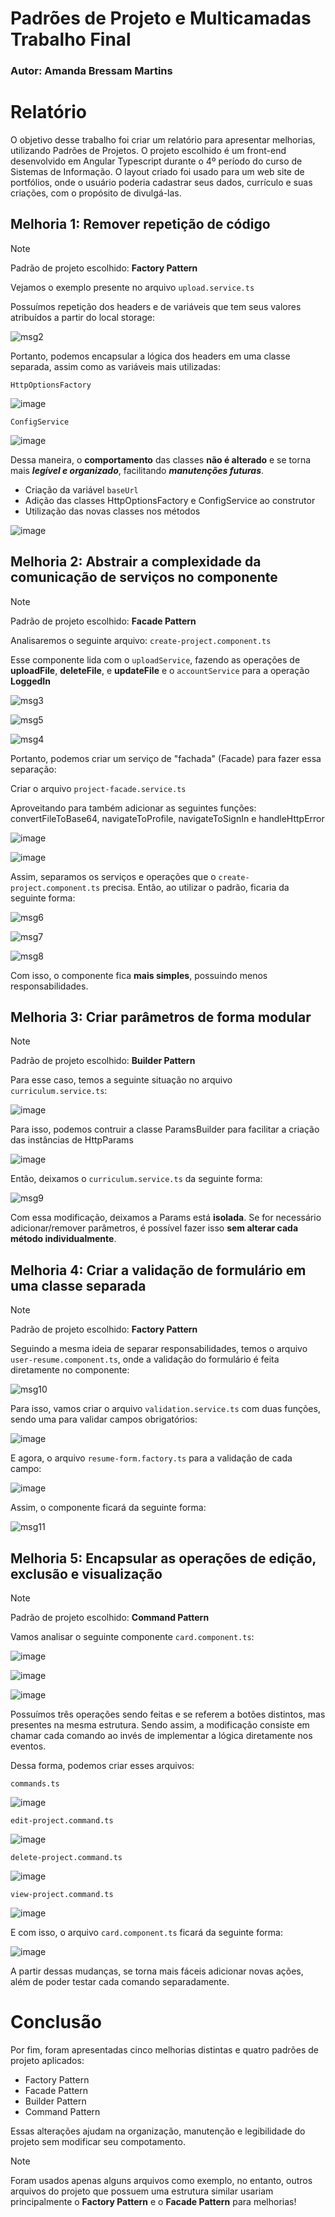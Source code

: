 <div>
  <h1>Padrões de Projeto e Multicamadas<br>Trabalho Final</h1>
</div>

<div>
  <h3>Autor: Amanda Bressam Martins</h3>
</div>

# Relatório

O objetivo desse trabalho foi criar um relatório para apresentar melhorias, utilizando Padrões de Projetos. O projeto escolhido é um front-end desenvolvido em Angular Typescript durante o 4º período do curso de Sistemas de Informação. O layout criado foi usado para um web site de portfólios, onde o usuário poderia cadastrar seus dados, currículo e suas criações, com o propósito de divulgá-las.

## Melhoria 1: Remover repetição de código

> [!NOTE]
> Padrão de projeto escolhido: **Factory Pattern**

Vejamos o exemplo presente no arquivo `upload.service.ts`

Possuímos repetição dos headers e de variáveis que tem seus valores atribuídos a partir do local storage:

![msg2](https://github.com/user-attachments/assets/b0d80df4-13a6-4ca0-8179-25b24e6978a1)

Portanto, podemos encapsular a lógica dos headers em uma classe separada, assim como as variáveis mais utilizadas:

`HttpOptionsFactory`

![image](https://github.com/user-attachments/assets/14b7e5c5-9bb6-4bfd-8a7f-8188ffa76ad8)

`ConfigService`

![image](https://github.com/user-attachments/assets/4dddbc2d-e4d6-4bd8-b2a5-29c111614d3f)

Dessa maneira, o **comportamento** das classes **não é alterado** e se torna mais ***legível e organizado***, facilitando ***manutenções futuras***.
* Criação da variável `baseUrl`
* Adição das classes HttpOptionsFactory e ConfigService ao construtor
* Utilização das novas classes nos métodos

![image](https://github.com/user-attachments/assets/1294e479-8fec-4b70-bfdc-d66e6d1d5f8a)

## Melhoria 2: Abstrair a complexidade da comunicação de serviços no componente

> [!NOTE]
> Padrão de projeto escolhido: **Facade Pattern**

Analisaremos o seguinte arquivo: `create-project.component.ts`

Esse componente lida com o `uploadService`, fazendo as operações de **uploadFile**, **deleteFile**, e **updateFile** e o `accountService` para a operação **LoggedIn**

![msg3](https://github.com/user-attachments/assets/35f67550-dd43-475c-8bbc-601b1acb5728)

![msg5](https://github.com/user-attachments/assets/43850bd2-79c9-45c3-83bc-db8a469dbf9f)

![msg4](https://github.com/user-attachments/assets/a35e44ae-345a-474f-8a48-fcc46730a4af)

Portanto, podemos criar um serviço de "fachada" (Facade) para fazer essa separação:

Criar o arquivo `project-facade.service.ts`

Aproveitando para também adicionar as seguintes funções: convertFileToBase64, navigateToProfile, navigateToSignIn e handleHttpError

![image](https://github.com/user-attachments/assets/ae6926f3-0209-413f-b306-9fc54cb26fb4)

![image](https://github.com/user-attachments/assets/3a28a027-f14d-4650-ab23-0656fab22a1f)

Assim, separamos os serviços e operações que o `create-project.component.ts` precisa. Então, ao utilizar o padrão, ficaria da seguinte forma:

![msg6](https://github.com/user-attachments/assets/f2786d8d-e15c-47f1-b754-dfc8441b338d)

![msg7](https://github.com/user-attachments/assets/d039fdaf-75fd-490f-9bb1-9d8f1b06aaa3)

![msg8](https://github.com/user-attachments/assets/671d20ed-c8ec-489c-98eb-2e7a78db0bcc)

Com isso, o componente fica **mais simples**, possuindo menos responsabilidades.

## Melhoria 3: Criar parâmetros de forma modular

> [!NOTE]
> Padrão de projeto escolhido: **Builder Pattern**

Para esse caso, temos a seguinte situação no arquivo `curriculum.service.ts`:

![image](https://github.com/user-attachments/assets/c6a7956f-c063-44d4-9bfc-1f42cb49f5b5)

Para isso, podemos contruir a classe ParamsBuilder para facilitar a criação das instâncias de HttpParams

![image](https://github.com/user-attachments/assets/135d8e28-aecc-47f1-94bc-64d624b23c1b)

Então, deixamos o `curriculum.service.ts` da seguinte forma:

![msg9](https://github.com/user-attachments/assets/6fd6cc70-3c86-4749-be0b-7bce207eca88)

Com essa modificação, deixamos a Params está **isolada**. Se for necessário adicionar/remover parâmetros, é possível fazer isso **sem alterar cada método individualmente**.

## Melhoria 4: Criar a validação de formulário em uma classe separada

> [!NOTE]
> Padrão de projeto escolhido: **Factory Pattern**

Seguindo a mesma ideia de separar responsabilidades, temos o arquivo `user-resume.component.ts`, onde a validação do formulário é feita diretamente no componente:

![msg10](https://github.com/user-attachments/assets/d98a7fd9-d990-446a-b15c-c1f4220b8f7e)

Para isso, vamos criar o arquivo `validation.service.ts` com duas funções, sendo uma para validar campos obrigatórios:

![image](https://github.com/user-attachments/assets/f54f8b5d-6ea5-4964-b91c-916ad7ea346c)

E agora, o arquivo `resume-form.factory.ts` para a validação de cada campo:

![image](https://github.com/user-attachments/assets/f673b796-e93c-4f17-afd3-717ce9720fa2)

Assim, o componente ficará da seguinte forma:

![msg11](https://github.com/user-attachments/assets/464defcc-3763-413d-9155-02827a7000b5)

## Melhoria 5: Encapsular as operações de edição, exclusão e visualização

> [!NOTE]
> Padrão de projeto escolhido: **Command Pattern**

Vamos analisar o seguinte componente `card.component.ts`:

![image](https://github.com/user-attachments/assets/89b60920-22a6-4e8b-bf62-6f3eb692eb95)

![image](https://github.com/user-attachments/assets/704bf883-798c-40d1-899b-fcc215c5fc4e)

![image](https://github.com/user-attachments/assets/44dbb140-56fa-401e-9bb9-9801ea68e9fd)

Possuímos três operações sendo feitas e se referem a botões distintos, mas presentes na mesma estrutura. Sendo assim, a modificação consiste em chamar cada comando ao invés de implementar a lógica diretamente nos eventos.

Dessa forma, podemos criar esses arquivos:

`commands.ts`

![image](https://github.com/user-attachments/assets/c1460e87-3a4e-499a-a7e8-951fac0c44a6)

`edit-project.command.ts`

![image](https://github.com/user-attachments/assets/074ce0f8-9bf3-4698-bef9-13c43d017943)

`delete-project.command.ts`

![image](https://github.com/user-attachments/assets/a95d4ba8-8007-4b89-a164-058e03cfcb83)

`view-project.command.ts`

![image](https://github.com/user-attachments/assets/734fba82-be55-41eb-9843-e1b12a01a3ef)

E com isso, o arquivo `card.component.ts` ficará da seguinte forma:

![image](https://github.com/user-attachments/assets/1d7b497c-a80d-4983-81ee-636f480c3af3)

A partir dessas mudanças, se torna mais fáceis adicionar novas ações, além de poder testar cada comando separadamente.

# Conclusão

Por fim, foram apresentadas cinco melhorias distintas e quatro padrões de projeto aplicados:

* Factory Pattern
* Facade Pattern
* Builder Pattern
* Command Pattern

Essas alterações ajudam na organização, manutenção e legibilidade do projeto sem modificar seu compotamento.

> [!NOTE]
> Foram usados apenas alguns arquivos como exemplo, no entanto, outros arquivos do projeto que possuem uma estrutura similar usariam principalmente o **Factory Pattern** e o **Facade Pattern** para melhorias!
